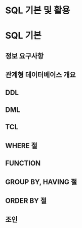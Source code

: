 # SQL 기본 및 활용
# SQL 기본
## 정보 요구사항
## 관계형 데이터베이스 개요
## DDL
## DML
## TCL
## WHERE 절
## FUNCTION
## GROUP BY, HAVING 절
## ORDER BY 절
## 조인